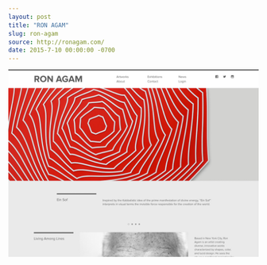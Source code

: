 ```yaml
---
layout: post
title: "RON AGAM"
slug: ron-agam
source: http://ronagam.com/
date: 2015-7-10 00:00:00 -0700
---
```


<img src="/assets/img/screenshots/ron-agam.jpg">
